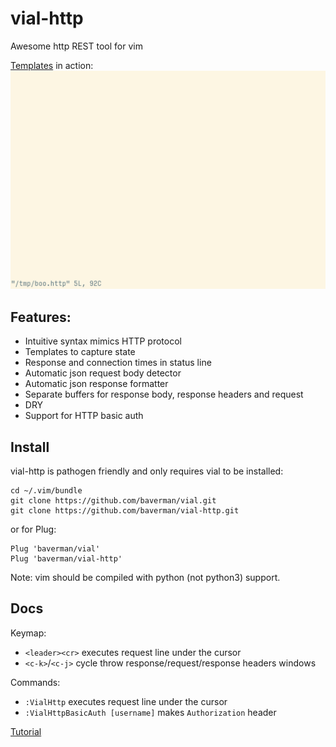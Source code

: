 # vial-http
Awesome http REST tool for vim

[Templates](doc/tutorial.rst#handle-state-via-templates) in action:
![templates](img/templates.gif)


## Features:

* Intuitive syntax mimics HTTP protocol
* Templates to capture state
* Response and connection times in status line
* Automatic json request body detector
* Automatic json response formatter
* Separate buffers for response body, response headers and request
* DRY
* Support for HTTP basic auth


## Install

vial-http is pathogen friendly and only requires vial to be installed:

    cd ~/.vim/bundle
    git clone https://github.com/baverman/vial.git
    git clone https://github.com/baverman/vial-http.git

or for Plug:

    Plug 'baverman/vial'
    Plug 'baverman/vial-http'

Note: vim should be compiled with python (not python3) support.


## Docs

Keymap:

* `<leader><cr>` executes request line under the cursor
* `<c-k>`/`<c-j>` cycle throw response/request/response headers windows

Commands:

* `:VialHttp` executes request line under the cursor
* `:VialHttpBasicAuth [username]` makes `Authorization` header

[Tutorial](doc/tutorial.rst)
